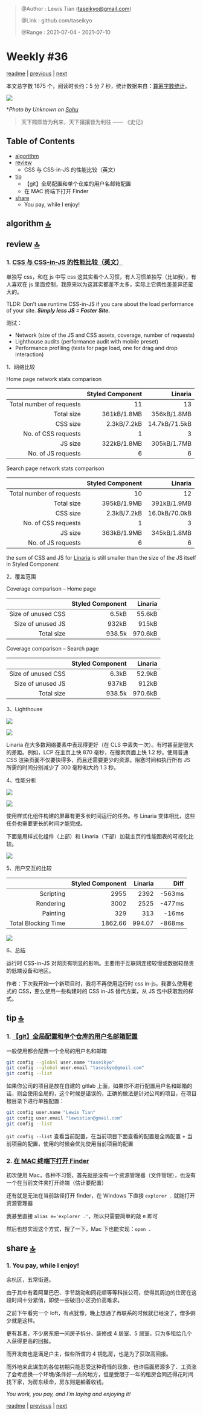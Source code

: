 > @Author  : Lewis Tian (taseikyo@gmail.com)
>
> @Link    : github.com/taseikyo
>
> @Range   : 2021-07-04 - 2021-07-10

# Weekly #36

[readme](../README.md) | [previous](202107W1.md) | [next](202107W3.md)

本文总字数 1675 个，阅读时长约：5 分 7 秒，统计数据来自：[算筹字数统计](http://www.xiqei.com/tools?p=tj)。

![](../images/2021/07/9f80d43a64e4421d81c24d22395194c9.png)

\**Photo by Unknown on [Sohu](https://www.sohu.com/a/307347824_120113245)*

> 天下熙熙皆为利来，天下攘攘皆为利往 —— 《史记》

## Table of Contents

- [algorithm](#algorithm-)
- [review](#review-)
    - CSS 与 CSS-in-JS 的性能比较（英文）
- [tip](#tip-)
    - 【git】全局配置和单个仓库的用户名邮箱配置
    - 在 MAC 终端下打开 Finder
- [share](#share-)
    - You pay, while I enjoy!

## algorithm [🔝](#weekly-36)

## review [🔝](#weekly-36)

### 1. [CSS 与 CSS-in-JS 的性能比较（英文）](https://pustelto.com/blog/css-vs-css-in-js-perf)

单独写 css，和在 js 中写 css 这其实看个人习惯，有人习惯单独写（比如我），有人喜欢在 js 里面控制，我原来以为这其实都差不太多，实际上它俩性差差异还蛮大的。

TLDR: Don’t use runtime CSS-in-JS if you care about the load performance of your site. ***Simply less JS = Faster Site.***

测试：

- Network (size of the JS and CSS assets, coverage, number of requests)
- Lighthouse audits (performance audit with mobile preset)
- Performance profiling (tests for page load, one for drag and drop interaction)

1、网络比较

Home page network stats comparison

|                          | Styled Component |       Linaria |
|-------------------------:|-----------------:|--------------:|
| Total number of requests |               11 |            13 |
| Total size               |      361kB/1.8MB |   356kB/1.8MB |
| CSS size                 |      2.3kB/7.2kB | 14.7kB/71.5kB |
| No. of CSS requests      |                1 |             3 |
| JS size                  |      322kB/1.8MB |   305kB/1.7MB |
| No. of JS requests       |                6 |             6 |

Search page network stats comparison

|                          | Styled Component |       Linaria |
|-------------------------:|-----------------:|--------------:|
| Total number of requests |               10 |            12 |
| Total size               |      395kB/1.9MB |   391kB/1.9MB |
| CSS size                 |      2.3kB/7.2kB | 16.0kB/70.0kB |
| No. of CSS requests      |                1 |             3 |
| JS size                  |      363kB/1.9MB |   345kB/1.8MB |
| No. of JS requests       |                6 |             6 |

the sum of CSS and JS for [Linaria](https://linaria.dev) is still smaller than the size of the JS itself in Styled Component

2、覆盖范围

Coverage comparison – Home page

|                    | Styled Component | Linaria |
|-------------------:|-----------------:|--------:|
| Size of unused CSS |            6.5kB |  55.6kB |
| Size of unused JS  |            932kB |   915kB |
| Total size         |           938.5k | 970.6kB |

Coverage comparison – Search page

|                    | Styled Component | Linaria |
|-------------------:|-----------------:|--------:|
| Size of unused CSS |            6.3kB |  52.9kB |
| Size of unused JS  |            937kB |   912kB |
| Total size         |           938.5k | 970.6kB |

3、Lighthouse

![](../images/2021/07/b11aefe7-608.webp)

![](../images/2021/07/9f885a26-608.webp)

Linaria 在大多数网络要素中表现得更好（在 CLS 中丢失一次）。有时甚至是很大的差距。例如，LCP 在主页上快 870 毫秒，在搜索页面上快 1.2 秒。使用普通 CSS 渲染页面不仅要快得多，而且还需要更少的资源。阻塞时间和执行所有 JS 所需的时间分别减少了 300 毫秒和大约 1.3 秒。

4、性能分析

![](../images/2021/07/800b6eb6-608.webp)

![](../images/2021/07/de989777-608.webp)

使用样式化组件构建的屏幕有更多长时间运行的任务。与 Linaria 变体相比，这些任务也需要更长的时间才能完成。

下面是用样式化组件（上部）和 Linaria（下部）加载主页的性能图表的可视化比较。

![](../images/2021/07/3e337dc5-608.webp)

5、用户交互的比较

|                     | Styled Component | Linaria |   Diff |
|--------------------:|-----------------:|--------:|-------:|
| Scripting           |             2955 |    2392 | -563ms |
| Rendering           |             3002 |    2525 | -477ms |
| Painting            |              329 |     313 |  -16ms |
| Total Blocking Time |          1862.66 |  994.07 | -868ms |

![](../images/2021/07/ba255c84-608.webp)

6、总结

运行时 CSS-in-JS 对网页有明显的影响。主要用于互联网连接较慢或数据较昂贵的低端设备和地区。

作者：下次我开始一个新项目时，我将不再使用运行时 css in-js。我要么使用老式的 CSS，要么使用一些构建时的 CSS in-JS 替代方案，从 JS 包中获取我的样式。

## tip [🔝](#weekly-36)

### 1. [【git】全局配置和单个仓库的用户名邮箱配置](https://blog.csdn.net/QPC908694753/article/details/79237748)

一般使用都会配置一个全局的用户名和邮箱

```Bash
git config --global user.name "taseikyo"
git config --global user.email "taseikyo@gmail.com"
git config --list
```

如果你公司的项目是放在自建的 gitlab 上面，如果你不进行配置用户名和邮箱的话，则会使用全局的，这个时候是错误的，正确的做法是针对公司的项目，在项目根目录下进行单独配置：

```Bash
git config user.name "Lewis Tian"
git config user.email "lewistian@gmail.com"
git config --list
```
`git config --list` 查看当前配置，在当前项目下面查看的配置是全局配置 + 当前项目的配置，使用的时候会优先使用当前项目的配置

### 2. [在 MAC 终端下打开 Finder](https://blog.csdn.net/tiantiandjava/article/details/109804508)

初次使用 Mac，各种不习惯，首先就是没有一个资源管理器（文件管理），也没有一个在当前文件夹打开终端（估计要配置）

还有就是无法在当前路径打开 finder，在 Windows 下直接 `explorer .` 就能打开资源管理器

我甚至直接 `alias e='explorer .'`，所以只需要简单的敲 e 即可

然后也想实现这个方式，搜了一下，Mac 下也能实现：`open .`

## share [🔝](#weekly-36)

### 1. You pay, while I enjoy!

余杭区，五常街道。

由于其中有着阿里巴巴、字节跳动和同花顺等等科技公司，使得其周边的住房在这段时间十分紧俏，即使一些破旧小区扔价高难求。

之前下午看完一个 loft，有点犹豫，晚上想通了再联系的时候就已经没了，僧多粥少就是这样。

更有甚者，不少房东把一间房子拆分、装修成 4 居室、5 居室，只为多租给几个人获得更高的回报。

而开发商也是满足户主，做些所谓的 4 钥匙房，也是为了获取高回报。

而外地来此谋生的各位初期只能忍受这种奇怪的现象，也许后面房源多了、工资涨了会考虑换一个环境/条件好一点的地方，但是受限于一年的租房合同还得花时间找下家，为房东续命，房东则是躺着收钱。

*You work, you pay, and I'm laying and enjoying it!*

[readme](../README.md) | [previous](202107W1.md) | [next](202107W3.md)
